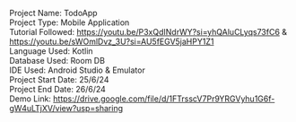 Project Name: TodoApp  
Project Type:  Mobile Application  
Tutorial Followed: https://youtu.be/P3xQdINdrWY?si=yhQAluCLyqs73fC6 & https://youtu.be/sWOmlDvz_3U?si=AU5fEGV5jaHPY1Z1  
Language Used: Kotlin  
Database Used: Room DB  
IDE Used: Android Studio & Emulator  
Project Start Date: 25/6/24  
Project End Date: 26/6/24  
Demo Link: https://drive.google.com/file/d/1FTrsscV7Pr9YRGVyhu1G6f-gW4uLTjXV/view?usp=sharing
